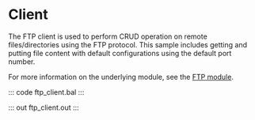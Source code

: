 # Client

The FTP client is used to perform CRUD operation on remote files/directories
using the FTP protocol. This sample includes getting and putting file
content with default configurations using the default port number.

For more information on the underlying module, 
see the [FTP module](https://docs.central.ballerina.io/ballerina/ftp/latest/).

::: code ftp_client.bal :::

::: out ftp_client.out :::